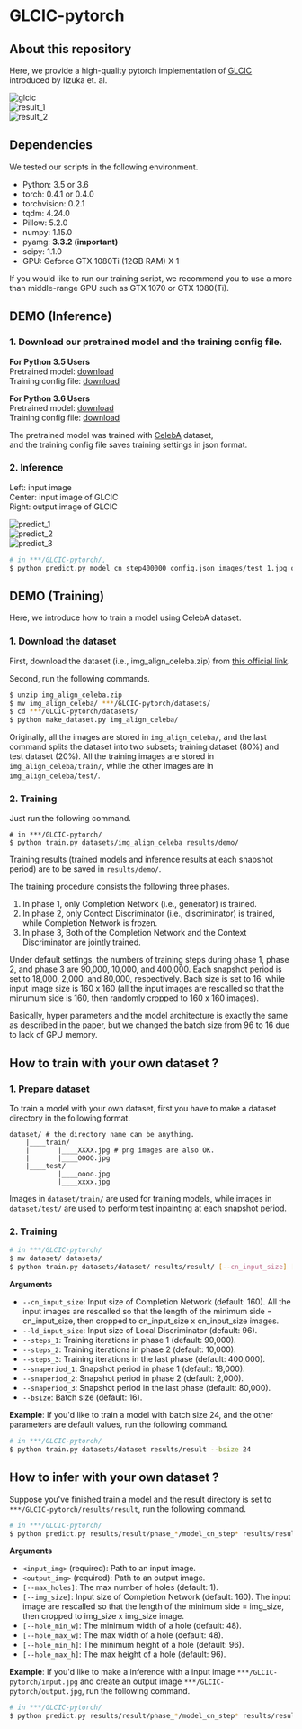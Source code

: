 # GLCIC-pytorch


## About this repository

Here, we provide a high-quality pytorch implementation of [GLCIC](http://hi.cs.waseda.ac.jp/~iizuka/projects/completion/data/completion_sig2017.pdf) introduced by Iizuka et. al.

![glcic](https://i.imgur.com/KY26J85.png)  
![result_1](https://i.imgur.com/SYkn6Uo.png)  
![result_2](https://i.imgur.com/T8GGx1g.jpg)  

## Dependencies

We tested our scripts in the following environment.

* Python: 3.5 or 3.6
* torch: 0.4.1 or 0.4.0
* torchvision: 0.2.1
* tqdm: 4.24.0
* Pillow: 5.2.0
* numpy: 1.15.0
* pyamg: **3.3.2 (important)**
* scipy: 1.1.0
* GPU: Geforce GTX 1080Ti (12GB RAM) X 1

If you would like to run our training script, we recommend you to
use a more than middle-range GPU such as GTX 1070 or GTX 1080(Ti).

## DEMO (Inference)

### 1. Download our pretrained model and the training config file.

**For Python 3.5 Users**  
Pretrained model: [download](https://keiojp0-my.sharepoint.com/:u:/g/personal/snake_istobelieve_keio_jp/Eaosyb919AJPjYau4ALWmKUB2i0L1lVh0dqVxhB2aHwBhg?e=GQBkP4)  
Training config file: [download](https://keiojp0-my.sharepoint.com/:u:/g/personal/snake_istobelieve_keio_jp/Ebu3pP2wG2FKt1rRZzF_yEkBsVgxkBdJ28poeDfmGTz3aA?e=gpoAGc)

**For Python 3.6 Users**  
Pretrained model: [download](https://keiojp0-my.sharepoint.com/:u:/g/personal/snake_istobelieve_keio_jp/EXPGbI_yvFNIhXNI7WgtgMkBdMbxJAdWJWbI5hNBJtHWUg?e=OYWDlH)  
Training config file: [download](https://keiojp0-my.sharepoint.com/:u:/g/personal/snake_istobelieve_keio_jp/Ed0myTTrjN9FiX8sYwr4dsYBOEyj3pH_EQbu31HadjUvlw?e=DwAwaO)

The pretrained model was trained with [CelebA](http://mmlab.ie.cuhk.edu.hk/projects/CelebA.html) dataset,  
and the training config file saves training settings in json format.


### 2. Inference

Left: input image  
Center: input image of GLCIC  
Right: output image of GLCIC  

![predict_1](https://i.imgur.com/U4VAeFc.jpg)  
![predict_2](https://i.imgur.com/B4T8Z3Y.jpg)  
![predict_3](https://i.imgur.com/1wRQf5m.jpg)  

```bash
# in ***/GLCIC-pytorch/,
$ python predict.py model_cn_step400000 config.json images/test_1.jpg out.jpg
```

## DEMO (Training)

Here, we introduce how to train a model using CelebA dataset.

### 1. Download the dataset

First, download the dataset (i.e., img_align_celeba.zip) from [this official link](https://drive.google.com/open?id=0B7EVK8r0v71pZjFTYXZWM3FlRnM).

Second, run the following commands.

```bash
$ unzip img_align_celeba.zip
$ mv img_align_celeba/ ***/GLCIC-pytorch/datasets/
$ cd ***/GLCIC-pytorch/datasets/
$ python make_dataset.py img_align_celeba/
```

Originally, all the images are stored in `img_align_celeba/`,
and the last command splits the dataset into two subsets; training dataset (80%) and test dataset (20%). All the training images are stored in `img_align_celeba/train/`, while
the other images are in `img_align_celeba/test/`.


### 2. Training

Just run the following command.

```
# in ***/GLCIC-pytorch/
$ python train.py datasets/img_align_celeba results/demo/
```

Training results (trained models and inference results at each snapshot period) are to be saved in `results/demo/`.

The training procedure consists the following three phases.  
1. In phase 1, only Completion Network (i.e., generator) is trained.
2. In phase 2, only Contect Discriminator (i.e., discriminator) is trained, while Completion Network is frozen.
3. In phase 3, Both of the Completion Network and the Context Discriminator are jointly trained.

Under default settings, the numbers of training steps during phase 1, phase 2, and phase 3 are 90,000, 10,000, and 400,000. Each snapshot period is set to 18,000, 2,000, and 80,000, respectively. Bach size is set to 16, while input image size is 160 x 160 (all the input images are rescalled so that the minumum side is 160, then randomly cropped to 160 x 160 images).

Basically, hyper parameters and the model architecture is exactly the same as described in the paper, but we changed the batch size from 96 to 16 due to lack of GPU memory.

## How to train with your own dataset ?

### 1. Prepare dataset

To train a model with your own dataset, first you have to make a dataset
directory in the following format.

```
dataset/ # the directory name can be anything.
    |____train/
    |       |____XXXX.jpg # png images are also OK.
    |       |____OOOO.jpg
    |____test/
            |____oooo.jpg
            |____xxxx.jpg  
```

Images in `dataset/train/` are used for training models, while
images in `dataset/test/` are used to perform test inpainting at each
snapshot period.

### 2. Training

```bash
# in ***/GLCIC-pytorch/
$ mv dataset/ datasets/
$ python train.py datasets/dataset/ results/result/ [--cn_input_size] [--ld_input_size] [--steps_1] [--steps_2] [--steps_3] [--snaperiod_1] [--snaperiod_2] [--snaperiod_3] [--bsize]
```

**Arguments**  
* `--cn_input_size`: Input size of Completion Network (default: 160). All the input images are rescalled so that the length of the minimum side = cn_input_size,
then cropped to cn_input_size x cn_input_size images.
* `--ld_input_size`: Input size of Local Discriminator (default: 96).
* `--steps_1`: Training iterations in phase 1 (default: 90,000).
* `--steps_2`: Training iterations in phase 2 (default: 10,000).
* `--steps_3`: Training iterations in the last phase (default: 400,000).
* `--snaperiod_1`: Snapshot period in phase 1 (default: 18,000).
* `--snaperiod_2`: Snapshot period in phase 2 (default: 2,000).
* `--snaperiod_3`: Snapshot period in the last phase (default: 80,000).
* `--bsize`: Batch size (default: 16).

**Example**: If you'd like to train a model with batch size 24, and the other parameters are default values, run the following command.

```bash
# in ***/GLCIC-pytorch/
$ python train.py datasets/dataset results/result --bsize 24
```

## How to infer with your own dataset ?

Suppose you've finished train a model and the result directory is set to `***/GLCIC-pytorch/results/result`, run the following command.

```bash
# in ***/GLCIC-pytorch/
$ python predict.py results/result/phase_*/model_cn_step* results/result/config.json <input_img> <output_img> [--max_holes] [--img_size] [--hole_min_w] [--hole_max_w] [--hole_min_h] [--hole_max_h]
```

**Arguments**  
* `<input_img>` (required): Path to an input image.
* `<output_img>` (required): Path to an output image.
* `[--max_holes]`: The max number of holes (default: 1).
* `[--img_size]`: Input size of Completion Network (default: 160). The input image are rescalled so that the length of the minimum side = img_size,
then cropped to img_size x img_size image.
* `[--hole_min_w]`: The minimum width of a hole (default: 48).
* `[--hole_max_w]`: The max width of a hole (default: 48).
* `[--hole_min_h]`: The minimum height of a hole (default: 96).
* `[--hole_max_h]`: The max height of a hole (default: 96).

**Example**: If you'd like to make a inference with a input image `***/GLCIC-pytorch/input.jpg` and create an output image `***/GLCIC-pytorch/output.jpg`, run the following command.

```bash
# in ***/GLCIC-pytorch/
$ python predict.py results/result/phase_*/model_cn_step* results/result/config.json input.jpg output.jpg
```
